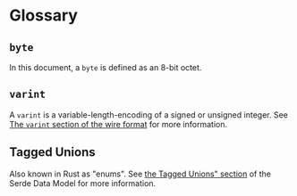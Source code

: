 # Glossary

## `byte`

In this document, a `byte` is defined as an 8-bit octet.

## `varint`

A `varint` is a variable-length-encoding of a signed or unsigned integer. See [The `varint` section of the wire format] for more information.

[The `varint` section of the wire format]: ./wire-format.md#varint-encoded-integers

## Tagged Unions

Also known in Rust as "enums". See [the Tagged Unions" section] of the Serde Data Model for more information.

[the Tagged Unions" section]: ./serde-data-model.md##enums-or-tagged-unions
